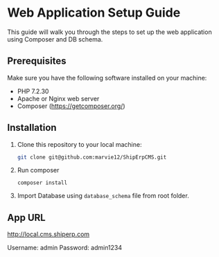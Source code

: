 # Web Application Setup Guide

This guide will walk you through the steps to set up the web application using Composer and DB schema.

## Prerequisites

Make sure you have the following software installed on your machine:

- PHP 7.2.30
- Apache or Nginx web server
- Composer (https://getcomposer.org/)

## Installation

1. Clone this repository to your local machine:

   ```bash
   git clone git@github.com:marvie12/ShipErpCMS.git
   ```

2. Run composer

   ```
   composer install
   ```

3. Import Database using `database_schema` file from root folder.

## App URL

http://local.cms.shiperp.com

Username: admin
Password: admin1234
